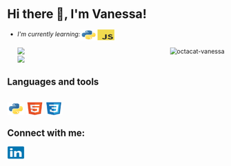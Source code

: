 # Hi there :wave:, I'm Vanessa!
* _I'm currently  learning:_<img align="center" alt="Phyton" height="25" width="40" src="https://raw.githubusercontent.com/devicons/devicon/master/icons/python/python-original.svg"><img align="center" alt="Javascript" height="25" width="40" src="https://raw.githubusercontent.com/devicons/devicon/master/icons/javascript/javascript-original.svg"><br><br>
    <img height="250em" align="right" alt="octacat-vanessa" src="https://octocat-generator-assets.githubusercontent.com/my-octocat-1621546842762.png">
    <img height="180em" src="https://github-readme-stats.vercel.app/api?username=vanessalb08&show_icons=true&theme=midnight-purple&include_all_commits=true&count_private=true"/> <br> 
    <img height="150em" src="https://github-readme-stats.vercel.app/api/top-langs/?username=vanessalb08&layout=compact&langs_count=16&theme=midnight-purple"/>
    <br>
    

<h2> Languages and tools</h2>
  <div style="display: inline_block"><br>
    <img align="center" alt="Phyton" height="30" width="40" src="https://raw.githubusercontent.com/devicons/devicon/master/icons/python/python-original.svg">
    <img align="center" alt="HTML" height="30" width="40" src="https://raw.githubusercontent.com/devicons/devicon/master/icons/html5/html5-original.svg">
    <img align="center" alt="CSS" height="30" width="40" src="https://raw.githubusercontent.com/devicons/devicon/master/icons/css3/css3-original.svg">
 

  ## Connect with me:
  <a href="https://www.linkedin.com/in/vanessa-lima-80a523171/" target="_blank"><img align="center" alt="linkedin-vanessa" height="30" width="40" src="https://raw.githubusercontent.com/devicons/devicon/master/icons/linkedin/linkedin-original.svg" style="max-width=100%"></a>
  
